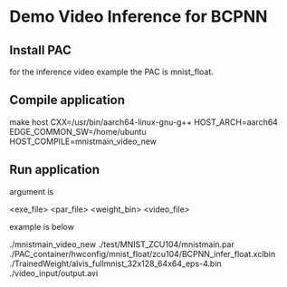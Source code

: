 # Demo Video Inference for BCPNN

## Install PAC 

for the inference video example the PAC is mnist_float. 

## Compile application

make host CXX=/usr/bin/aarch64-linux-gnu-g++ HOST_ARCH=aarch64 EDGE_COMMON_SW=/home/ubuntu HOST_COMPILE=mnistmain_video_new

## Run application

argument is

<exe_file> <par_file> <xclbin> <weight_bin> <video_file>

example is below

./mnistmain_video_new ./test/MNIST_ZCU104/mnistmain.par ./PAC_container/hwconfig/mnist_float/zcu104/BCPNN_infer_float.xclbin ./TrainedWeight/alvis_fullmnist_32x128_64x64_eps-4.bin ./video_input/output.avi

